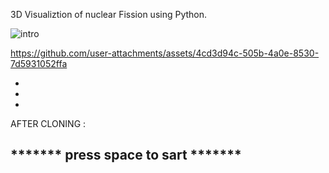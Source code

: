 3D Visualiztion of nuclear Fission using Python.

![intro](https://github.com/user-attachments/assets/b24ec2ab-9196-4e19-96eb-5ed4a18148f4)


https://github.com/user-attachments/assets/4cd3d94c-505b-4a0e-8530-7d5931052ffa



  
+
+
+
AFTER CLONING : 
  
 *******  press space to sart  *******
   -------------------------------
